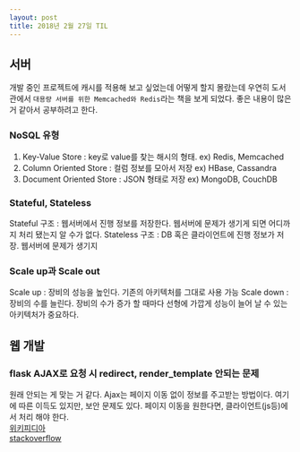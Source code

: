 ```yaml
---
layout: post
title: 2018년 2월 27일 TIL
---
```



## 서버
개발 중인 프로젝트에 캐시를 적용해 보고 싶었는데 어떻게 할지 몰랐는데 우연히 도서관에서 `대용량 서버를 위한 Memcached와 Redis`라는 책을 보게 되었다.
좋은 내용이 많은 거 같아서 공부하려고 한다.

### NoSQL 유형
1. Key-Value Store : key로 value를 찾는 해시의 형태. ex) Redis, Memcached
2. Column Oriented Store : 컬럼 정보를 모아서 저장  ex) HBase, Cassandra 
3. Document Oriented Store : JSON 형태로 저장 ex) MongoDB, CouchDB

### Stateful, Stateless
Stateful 구조 : 웹서버에서 진행 정보를 저장한다. 웹서버에 문제가 생기게 되면 어디까지 처리 됐는지 알 수가 없다.
Stateless 구조 : DB 혹은 클라이언트에 진행 정보가 저장. 웹서버에 문제가 생기지 

### Scale up과 Scale out
Scale up : 장비의 성능을 높인다. 기존의 아키텍처를 그대로 사용 가능
Scale down : 장비의 수를 늘린다. 장비의 수가 증가 할 때마다 선형에 가깝게 성능이 늘어 날 수 있는 아키텍처가 중요하다.

## 웹 개발

### flask AJAX로 요청 시 redirect, render_template 안되는 문제
원래 안되는 게 맞는 거 같다. Ajax는 페이지 이동 없이 정보를 주고받는 방법이다. 여기에 따른 이득도 있지만, 보안 문제도 있다. 페이지 이동을 원한다면, 클라이언트(js등)에서 처리 해야 한다.   
[위키피디아](https://ko.wikipedia.org/wiki/Ajax)   
[stackoverflow](https://stackoverflow.com/questions/17248888/how-to-redirect-with-flask-and-jquery)